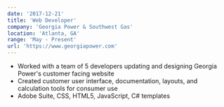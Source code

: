 ```yaml
---
date: '2017-12-21'
title: 'Web Developer'
company: 'Georgia Power & Southwest Gas'
location: 'Atlanta, GA'
range: 'May - Present'
url: 'https://www.georgiapower.com'
---
```


- Worked with a team of 5 developers updating and designing Georgia Power's customer facing website
- Created customer user interface, documentation, layouts, and calculation tools for consumer use
- Adobe Suite, CSS, HTML5, JavaScript, C# templates
